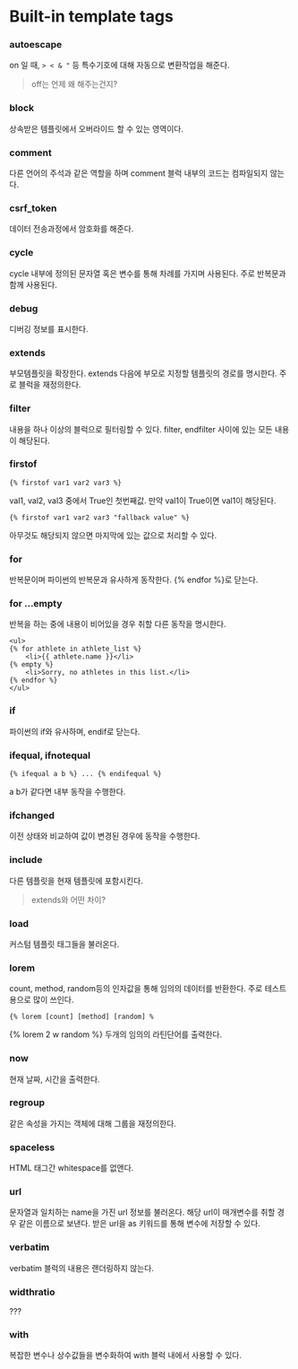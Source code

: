 # Built-in template tags

### autoescape
on 일 때, `> < & "` 등 특수기호에 대해 자동으로 변환작업을 해준다. 

>off는 언제 왜 해주는건지?

### block
상속받은 템플릿에서 오버라이드 할 수 있는 영역이다. 

### comment
다른 언어의 주석과 같은 역할을 하며 comment 블럭 내부의 코드는 컴파일되지 않는다.

### csrf_token
데이터 전송과정에서 암호화를 해준다. 

### cycle
cycle 내부에 정의된 문자열 혹은 변수를 통해 차례를 가지며 사용된다. 주로 반복문과 함께 사용된다. 

### debug
디버깅 정보를 표시한다. 

### extends
부모템플릿을 확장한다. extends 다음에 부모로 지정할 템플릿의 경로를 명시한다. 주로 블럭을 재정의한다. 

### filter
내용을 하나 이상의 블럭으로 필터링할 수 있다. filter, endfilter 사이에 있는 모든 내용이 해당된다. 

### firstof
```
{% firstof var1 var2 var3 %}
```
val1, val2, val3 중에서 True인 첫번째값. 만약 val1이 True이면 val1이 해당된다. 

```
{% firstof var1 var2 var3 "fallback value" %}
```
아무것도 해당되지 않으면 마지막에 있는 값으로 처리할 수 있다. 

### for
반복문이며 파이썬의 반복문과 유사하게 동작한다. {% endfor %}로 닫는다.


### for ...empty
반복을 하는 중에 내용이 비어있을 경우 취할 다른 동작을 명시한다.

```
<ul>
{% for athlete in athlete_list %}
    <li>{{ athlete.name }}</li>
{% empty %}
    <li>Sorry, no athletes in this list.</li>
{% endfor %}
</ul>
```

### if
파이썬의 if와 유사하며, endif로 닫는다.

### ifequal, ifnotequal
```
{% ifequal a b %} ... {% endifequal %}
```
a b가 같다면 내부 동작을 수행한다.

### ifchanged
이전 상태와 비교하여 값이 변경된 경우에 동작을 수행한다. 

### include
다른 템플릿을 현재 템플릿에 포함시킨다. 

> extends와 어떤 차이?

### load
커스텀 템플릿 태그들을 불러온다. 

### lorem
count, method, random등의 인자값을 통해 임의의 데이터를 반환한다. 주로 테스트용으로 많이 쓰인다.

```
{% lorem [count] [method] [random] %
```
{% lorem 2 w random %} 두개의 임의의 라틴단어를 출력한다.

### now
현재 날짜, 시간을 출력한다.

### regroup
같은 속성을 가지는 객체에 대해 그룹을 재정의한다. 

### spaceless
HTML 태그간 whitespace를 없앤다.

### url
문자열과 일치하는 name을 가진 url 정보를 불러온다. 해당 url이 매개변수를 취할 경우 같은 이름으로 보낸다. 받은 url을 as 키워드를 통해 변수에 저장할 수 있다.

### verbatim
verbatim 블럭의 내용은 랜더링하지 않는다.

### widthratio
???

### with
복잡한 변수나 상수값들을 변수화하여 with 블럭 내에서 사용할 수 있다.

